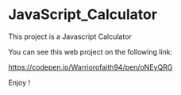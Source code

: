 # JavaScript_Calculator

This project is a Javascript Calculator

You can see this web project on the following link:

https://codepen.io/Warriorofaith94/pen/oNEyQRG

Enjoy !
